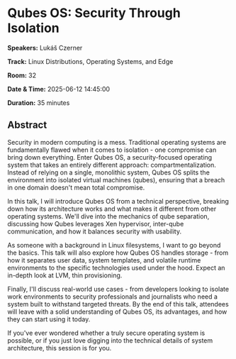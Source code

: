 # Qubes OS: Security Through Isolation

**Speakers:** Lukáš Czerner
                    
**Track:** Linux Distributions, Operating Systems, and Edge
                    
**Room:** 32
                    
**Date & Time:** 2025-06-12 14:45:00
                    
**Duration:** 35 minutes
                    
## Abstract
                    
Security in modern computing is a mess. Traditional operating systems are fundamentally flawed when it comes to isolation - one compromise can bring down everything. Enter Qubes OS, a security-focused operating system that takes an entirely different approach: compartmentalization. Instead of relying on a single, monolithic system, Qubes OS splits the environment into isolated virtual machines (qubes), ensuring that a breach in one domain doesn't mean total compromise.

In this talk, I will introduce Qubes OS from a technical perspective, breaking down how its architecture works and what makes it different from other operating systems. We'll dive into the mechanics of qube separation, discussing how Qubes leverages Xen hypervisor, inter-qube communication, and how it balances security with usability.

As someone with a background in Linux filesystems, I want to go beyond the basics. This talk will also explore how Qubes OS handles storage - from how it separates user data, system templates, and volatile runtime environments to the specific technologies used under the hood. Expect an in-depth look at LVM, thin provisioning.

Finally, I'll discuss real-world use cases - from developers looking to isolate work environments to security professionals and journalists who need a system built to withstand targeted threats. By the end of this talk, attendees will leave with a solid understanding of Qubes OS, its advantages, and how they can start using it today.

If you've ever wondered whether a truly secure operating system is possible, or if you just love digging into the technical details of system architecture, this session is for you.
